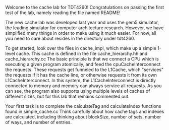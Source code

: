 Welcome to the cache lab for TDT4260!
Congratulations on passing the first test of the lab, namely reading the file named README!

The new cache lab was developed last year and uses the gem5 simulator, the leading simulator for computer architecture research.
However, we have simplified many things in order to make using it much easier. For now, all you need to care about resides in the directory under tdt4260.

To get started, look over the files in cache_impl, which make up a simple 1-level cache. This cache is defined in the file cache_hierarchy.hh and cache_hierarchy.cc
The basic principle is that we connect a CPU which is executing a given program atomically, and feed the cpuCacheInterconnect the requests. 
These requests get funneled to the L1Cache, which "services" the requests if it has the cache line, or otherwise requests it from its own L1CacheInterconnect.
In this system, the L1CacheInterconnect is directly connected to memory and memory can always service all requests. 
As you can see, the program also supports using multiple levels of caches of different sizes, but for this lab that remains commented out. 

Your first task is to complete the calculateTag and calculateIndex functions found in simple_cache.cc
Think carefully about how cache tags and indexes are calculated, including thinking about blockSize, number of sets, number of ways, and number of entries. 